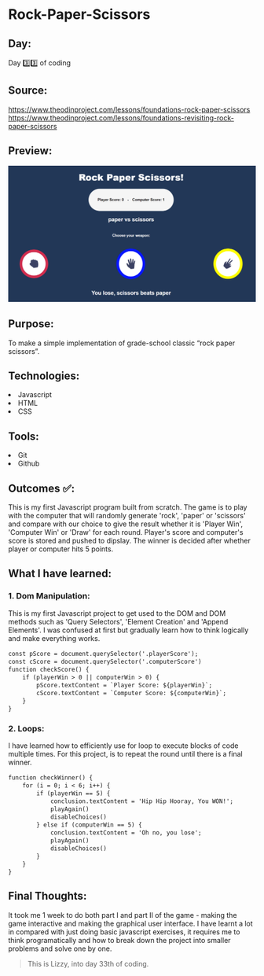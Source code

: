 # Rock-Paper-Scissors
## Day:
Day 3️⃣3️⃣ of coding 

## Source:
https://www.theodinproject.com/lessons/foundations-rock-paper-scissors <br>
https://www.theodinproject.com/lessons/foundations-revisiting-rock-paper-scissors

## Preview:
<img src='https://github.com/thuongb14/Rock-Paper-Scissors/blob/695f75fa3fb469f24b2d707f064b92709f1ffbb3/10.PNG'>

## Purpose:
To make a simple implementation of grade-school classic “rock paper scissors”.

## Technologies:
<li> Javascript </li>
<li> HTML </li>
<li> CSS </li>

## Tools:
<li> Git </li>
<li> Github </li>

## Outcomes ✅: 
This is my first Javascript program built from scratch. The game is to play with the computer that will randomly generate 'rock', 'paper' or 'scissors' and compare with our choice to give the result whether it is 'Player Win', 'Computer Win' or 'Draw' for each round. Player's score and computer's score is stored and pushed to dipslay. The winner is decided after whether player or computer hits 5 points. 

## What I have learned:
### 1. Dom Manipulation:
This is my first Javascript project to get used to the DOM and DOM methods such as 'Query Selectors', 'Element Creation' and 'Append Elements'. I was confused at first but gradually learn how to think logically and make everything works.
```
const pScore = document.querySelector('.playerScore');
const cScore = document.querySelector('.computerScore')
function checkScore() {
    if (playerWin > 0 || computerWin > 0) {
        pScore.textContent = `Player Score: ${playerWin}`;
        cScore.textContent = `Computer Score: ${computerWin}`;
    }
}
```
### 2. Loops:
I have learned how to efficiently use for loop to execute blocks of code multiple times. For this project, is to repeat the round until there is a final winner.

```
function checkWinner() {
    for (i = 0; i < 6; i++) {
        if (playerWin == 5) {
            conclusion.textContent = 'Hip Hip Hooray, You WON!';
            playAgain()
            disableChoices()
        } else if (computerWin == 5) {
            conclusion.textContent = 'Oh no, you lose';
            playAgain()
            disableChoices()
        }
    }
}
```
## Final Thoughts:
It took me 1 week to do both part I and part II of the game - making the game interactive and making the graphical user interface. I have learnt a lot in compared with just doing basic javascript exercises, it requires me to think programatically and how to break down the project into smaller problems and solve one by one. 

> This is Lizzy, into day 33th of coding.

